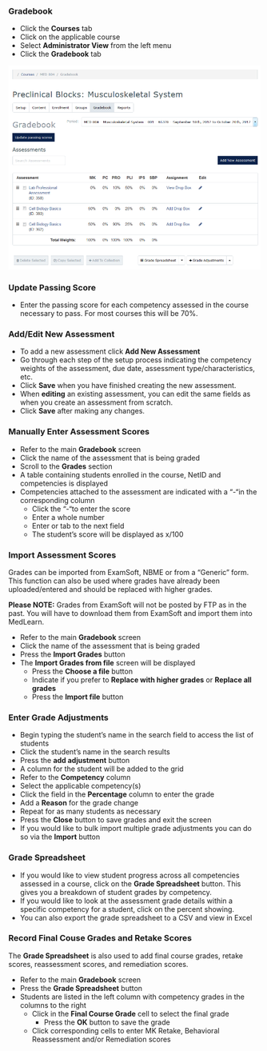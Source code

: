 ### Gradebook
* Click the **Courses** tab
* Click on the applicable course
* Select **Administrator View** from the left menu
* Click the **Gradebook** tab

![Grades Main](./images/MedLearn/GradesMain_Coordinator.png)

### Update Passing Score
* Enter the passing score for each competency assessed in the course necessary to pass. For most courses this will be 70%.

### Add/Edit New Assessment
* To add a new assessment click **Add New Assessment**
* Go through each step of the setup process indicating the competency weights of the assessment, due date, assessment type/characteristics, etc.
* Click **Save** when you have finished creating the new assessment.
* When **editing** an existing assessment, you can edit the same fields as when you create an assessment from scratch.
* Click **Save** after making any changes.

### Manually Enter Assessment Scores
* Refer to the main **Gradebook** screen
* Click the name of the assessment that is being graded
* Scroll to the **Grades** section
* A table containing students enrolled in the course, NetID and competencies is displayed
* Competencies attached to the assessment are indicated with a “-“in the corresponding column
  * Click the “-“to enter the score
  * Enter a whole number
  * Enter or tab to the next field
  * The student’s score will be displayed as x/100

### Import Assessment Scores
Grades can be imported from ExamSoft, NBME or from a “Generic” form.  This function can also be used where grades have already been uploaded/entered and should be replaced with higher grades.

**Please NOTE:**  Grades from ExamSoft will not be posted by FTP as in the past. You will have to download them from ExamSoft and import them into MedLearn.
* Refer to the main **Gradebook** screen
* Click the name of the assessment that is being graded
* Press the **Import Grades** button
* The **Import Grades from file** screen will be displayed
  * Press the **Choose a file** button
  * Indicate if you prefer to **Replace with higher grades** or **Replace all grades**
  * Press the **Import file**  button

### Enter Grade Adjustments
* Begin typing the student’s name in the search field to access the list of students
* Click the student’s name in the search results
* Press the **add adjustment** button
* A column for the student will be added to the grid
* Refer to the **Competency** column
* Select the applicable competency(s)
* Click the field in the **Percentage** column to enter the grade
* Add a **Reason** for the grade change
* Repeat for as many students as necessary
* Press the **Close** button to save grades and exit the screen
* If you would like to bulk import multiple grade adjustments you can do so via the **Import** button

### Grade Spreadsheet
* If you would like to view student progress across all competencies assessed in a course, click on the **Grade Spreadsheet** button. This gives you a breakdown of student grades by competency.
* If you would like to look at the assessment grade details within a specific competency for a student, click on the percent showing.
* You can also export the grade spreadsheet to a CSV and view in Excel

### Record Final Couse Grades and Retake Scores
The **Grade Spreadsheet** is also used to add final course grades, retake scores, reassessment scores, and remediation scores.
* Refer to the main **Gradebook** screen
* Press the **Grade Spreadsheet** button
* Students are listed in the left column with competency grades in the columns to the right
  * Click in the **Final Course Grade** cell to select the final grade
    * Press the **OK** button to save the grade
  * Click corresponding cells to enter MK Retake, Behavioral Reassessment and/or Remediation scores
